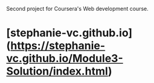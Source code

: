 Second project for Coursera's Web development course. 
# [stephanie-vc.github.io] (https://stephanie-vc.github.io/Module3-Solution/index.html)
